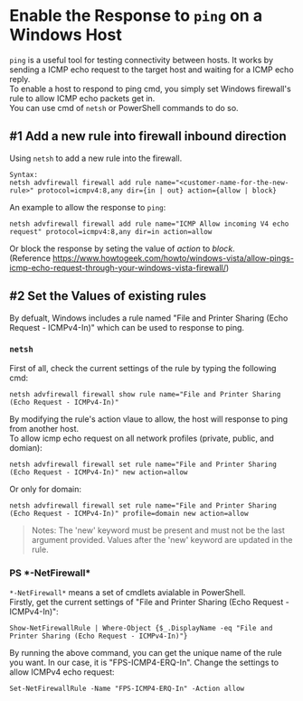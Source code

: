# Enable the Response to `ping` on a Windows Host
`ping` is a useful tool for testing connectivity between hosts. It works by sending a ICMP echo request to the target host and waiting for a ICMP echo reply.  
To enable a host to respond to ping cmd, you simply set Windows firewall's rule to allow ICMP echo packets get in.  
You can use cmd of `netsh` or PowerShell commands to do so.

## #1 Add a new rule into firewall inbound direction
Using `netsh` to add a new rule into the firewall.
```
Syntax:
netsh advfirewall firewall add rule name="<customer-name-for-the-new-rule>" protocol=icmpv4:8,any dir={in | out} action={allow | block}
```
An example to allow the response to `ping`:
```
netsh advfirewall firewall add rule name="ICMP Allow incoming V4 echo request" protocol=icmpv4:8,any dir=in action=allow
```
Or block the response by seting the value of _action_ to _block_.  
(Reference https://www.howtogeek.com/howto/windows-vista/allow-pings-icmp-echo-request-through-your-windows-vista-firewall/)

## #2 Set the Values of existing rules
By defualt, Windows includes a rule named "File and Printer Sharing (Echo Request - ICMPv4-In)" which can be used to response to ping.  
### `netsh`
First of all, check the current settings of the rule by typing the following cmd:  
```
netsh advfirewall firewall show rule name="File and Printer Sharing (Echo Request - ICMPv4-In)"
```
By modifying the rule's action vlaue to allow, the host will response to ping from another host.  
To allow icmp echo request on all network profiles (private, public, and domian):  
```
netsh advfirewall firewall set rule name="File and Printer Sharing (Echo Request - ICMPv4-In)" new action=allow
```
Or only for domain:
```
netsh advfirewall firewall set rule name="File and Printer Sharing (Echo Request - ICMPv4-In)" profile=domain new action=allow
```
> Notes: The 'new' keyword must be present and must not be the last argument provided. Values after the 'new' keyword are updated in the rule.

### PS \*-NetFirewall\*
`*-NetFirewall*` means a set of cmdlets avialable in PowerShell.  
Firstly, get the current settings of "File and Printer Sharing (Echo Request - ICMPv4-In)":
```
Show-NetFirewallRule | Where-Object {$_.DisplayName -eq "File and Printer Sharing (Echo Request - ICMPv4-In)"}
```
By running the above command, you can get the unique name of the rule you want. In our case, it is "FPS-ICMP4-ERQ-In".
Change the settings to allow ICMPv4 echo request:
```
Set-NetFirewallRule -Name "FPS-ICMP4-ERQ-In" -Action allow
```
